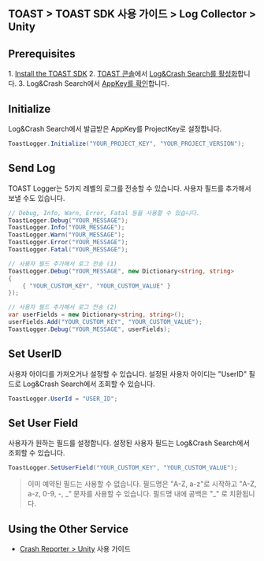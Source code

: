 ## TOAST > TOAST SDK 사용 가이드 > Log Collector > Unity

## Prerequisites

1\. [Install the TOAST SDK](./getting-started-unity)
2\. [TOAST 콘솔](https://console.cloud.toast.com)에서 [Log&Crash Search를 활성화](https://docs.toast.com/ko/Analytics/Log%20&%20Crash%20Search/ko/console-guide/)합니다.
3\. Log&Crash Search에서 [AppKey를 확인](https://docs.toast.com/ko/Analytics/Log%20&%20Crash%20Search/ko/console-guide/#appkey)합니다.

## Initialize

Log&Crash Search에서 발급받은 AppKey를 ProjectKey로 설정합니다.

```csharp
ToastLogger.Initialize("YOUR_PROJECT_KEY", "YOUR_PROJECT_VERSION");
```

## Send Log

TOAST Logger는 5가지 레벨의 로그를 전송할 수 있습니다. 
사용자 필드를 추가해서 보낼 수도 있습니다.

```csharp
// Debug, Info, Warn, Error, Fatal 등을 사용할 수 있습니다.
ToastLogger.Debug("YOUR_MESSAGE");
ToastLogger.Info("YOUR_MESSAGE");
ToastLogger.Warn("YOUR_MESSAGE");
ToastLogger.Error("YOUR_MESSAGE");
ToastLogger.Fatal("YOUR_MESSAGE");

// 사용자 필드 추가해서 로그 전송 (1)
ToastLogger.Debug("YOUR_MESSAGE", new Dictionary<string, string>
{
    { "YOUR_CUSTOM_KEY", "YOUR_CUSTOM_VALUE" }
});

// 사용자 필드 추가해서 로그 전송 (2)
var userFields = new Dictionary<string, string>();
userFields.Add("YOUR_CUSTOM_KEY", "YOUR_CUSTOM_VALUE");
ToastLogger.Debug("YOUR_MESSAGE", userFields);
```

## Set UserID 

사용자 아이디를 가져오거나 설정할 수 있습니다.
설정된 사용자 아이디는 "UserID" 필드로 Log&Crash Search에서 조회할 수 있습니다.

```csharp
ToastLogger.UserId = "USER_ID";
```

## Set User Field

사용자가 원하는 필드를 설정합니다.
설정된 사용자 필드는 Log&Crash Search에서 조회할 수 있습니다.

```csharp
ToastLogger.SetUserField("YOUR_CUSTOM_KEY", "YOUR_CUSTOM_VALUE");
```

> 이미 예약된 필드는 사용할 수 없습니다.
> 필드명은 "A-Z, a-z"로 시작하고 "A-Z, a-z, 0-9, -, _" 문자를 사용할 수 있습니다.
> 필드명 내에 공백은 "\_" 로 치환됩니다.

## Using the Other Service

* [Crash Reporter > Unity](./crash-reporter-unity) 사용 가이드

